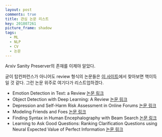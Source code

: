 ```yaml
---
layout: post
comments: true
title: 관심 논문 리스트
key: 201807261
picture_frame: shadow
tags:
  - ML
  - NLP
  - CV
  - 논문
---
```


Arxiv Sanity Preserver의 존재를 이제야 알았다.

<!--more-->

굳이 탑컨퍼런스가 아니어도 review 형식의 논문들은 [이 사이트](http://www.arxiv-sanity.com/search?q=review)에서
찾아보면 핵이득일 것 같다. 그런 논문 위주로 여기다가 리스트업하겠다.

- Emotion Detection in Text: a Review [논문 링크](https://arxiv.org/abs/1806.00674v1)
- Object Detection with Deep Learning: A Review [논문 링크](https://arxiv.org/abs/1807.05511v1)
- Depression and Self-Harm Risk Assessment in Online Forums [논문 링크](https://arxiv.org/abs/1709.01848)
- Modeling Friends and Foes [논문 링크](https://arxiv.org/pdf/1807.00196v1.pdf)
- Finding Syntax in Human Encephalography with Beam Search [논문 링크](https://arxiv.org/abs/1806.04127v1)
- Learning to Ask Good Questions: Ranking Clarification Questions using Neural Expected Value of Perfect Information [논문 링크](https://arxiv.org/abs/1805.04655)





